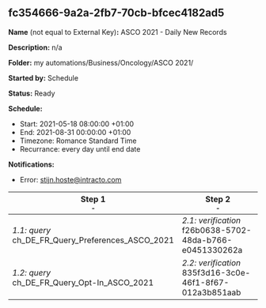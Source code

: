## fc354666-9a2a-2fb7-70cb-bfcec4182ad5

**Name** (not equal to External Key)**:** ASCO 2021 - Daily New Records

**Description:** n/a

**Folder:** my automations/Business/Oncology/ASCO 2021/

**Started by:** Schedule

**Status:** Ready

**Schedule:**

* Start: 2021-05-18 08:00:00 +01:00
* End: 2021-08-31 00:00:00 +01:00
* Timezone: Romance Standard Time
* Recurrance: every day until end date

**Notifications:**

* Error: stijn.hoste@intracto.com

| Step 1<br>_<small>-</small>_ | Step 2<br>_<small>-</small>_ |
| --- | --- |
| _1.1: query_<br>ch_DE_FR_Query_Preferences_ASCO_2021 | _2.1: verification_<br>f26b0638-5702-48da-b766-e0451330262a |
| _1.2: query_<br>ch_DE_FR_Query_Opt-In_ASCO_2021 | _2.2: verification_<br>835f3d16-3c0e-46f1-8f67-012a3b851aab |
